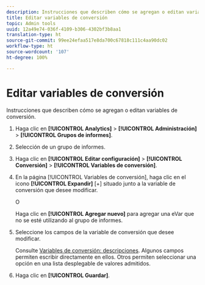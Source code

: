 ```yaml
---
description: Instrucciones que describen cómo se agregan o editan variables de conversión.
title: Editar variables de conversión
topic: Admin tools
uuid: 12a49e74-036f-4109-b306-4302bf3b8aa1
translation-type: ht
source-git-commit: 99ee24efaa517e8da700c67818c111c4aa90dc02
workflow-type: ht
source-wordcount: '107'
ht-degree: 100%

---
```



# Editar variables de conversión

Instrucciones que describen cómo se agregan o editan variables de conversión.

1. Haga clic en **[!UICONTROL Analytics]** > **[!UICONTROL Administración]** > **[!UICONTROL Grupos de informes]**.
1. Selección de un grupo de informes.
1. Haga clic en **[!UICONTROL Editar configuración]** > **[!UICONTROL Conversión]** > **[!UICONTROL Variables de conversión]**.
1. En la página [!UICONTROL Variables de conversión], haga clic en el icono **[!UICONTROL Expandir]** [+] situado junto a la variable de conversión que desee modificar.

   O

   Haga clic en **[!UICONTROL Agregar nuevo]** para agregar una eVar que no se esté utilizando al grupo de informes.
1. Seleccione los campos de la variable de conversión que desee modificar.

   Consulte [Variables de conversión: descripciones](/help/admin/admin/conversion-var-admin/conversion-var-admin.md#section_7C317BB0287A4B8EB0A1A4ECC40627BF). Algunos campos permiten escribir directamente en ellos. Otros permiten seleccionar una opción en una lista desplegable de valores admitidos.
1. Haga clic en **[!UICONTROL Guardar]**.

